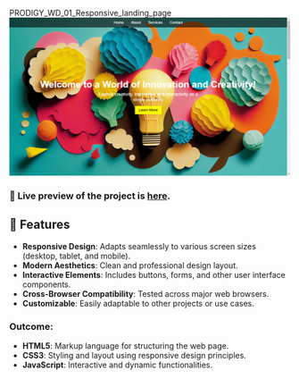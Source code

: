 PRODIGY_WD_01_Responsive_landing_page
![Preview](landing-page.png)

### 🔗 **Live preview** of the project is [here]().
## 🚀 Features

- **Responsive Design**: Adapts seamlessly to various screen sizes (desktop, tablet, and mobile).
- **Modern Aesthetics**: Clean and professional design layout.
- **Interactive Elements**: Includes buttons, forms, and other user interface components.
- **Cross-Browser Compatibility**: Tested across major web browsers.
- **Customizable**: Easily adaptable to other projects or use cases.

### **Outcome:**
- **HTML5**: Markup language for structuring the web page.
- **CSS3**: Styling and layout using responsive design principles.
- **JavaScript**: Interactive and dynamic functionalities.